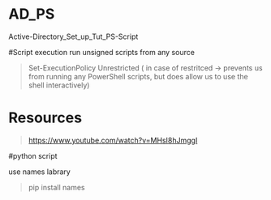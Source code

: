 # AD_PS
Active-Directory_Set_up_Tut_PS-Script

#Script execution 
run unsigned scripts from any source
> Set-ExecutionPolicy Unrestricted  ( in case of restritced -> prevents us from running any PowerShell scripts, but does allow us to use the shell interactively)


# Resources
>https://www.youtube.com/watch?v=MHsI8hJmggI



#python script

use names labrary 
> pip install names